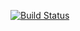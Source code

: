 [![Build Status](https://travis-ci.org/hammerabi/resume.svg?branch=master)](https://travis-ci.org/hammerabi/resume)
